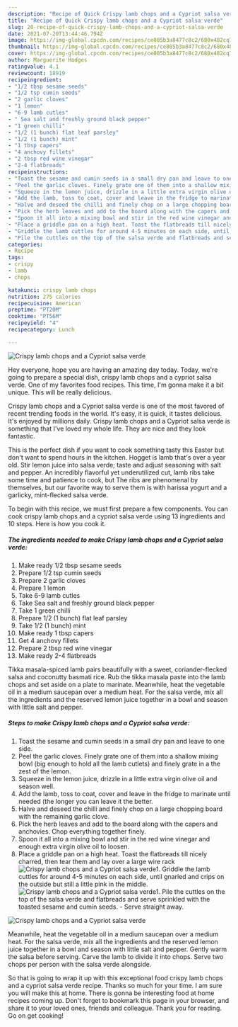 ```yaml
---
description: "Recipe of Quick Crispy lamb chops and a Cypriot salsa verde"
title: "Recipe of Quick Crispy lamb chops and a Cypriot salsa verde"
slug: 20-recipe-of-quick-crispy-lamb-chops-and-a-cypriot-salsa-verde
date: 2021-07-20T13:44:46.794Z
image: https://img-global.cpcdn.com/recipes/ce805b3a8477c8c2/680x482cq70/crispy-lamb-chops-and-a-cypriot-salsa-verde-recipe-main-photo.jpg
thumbnail: https://img-global.cpcdn.com/recipes/ce805b3a8477c8c2/680x482cq70/crispy-lamb-chops-and-a-cypriot-salsa-verde-recipe-main-photo.jpg
cover: https://img-global.cpcdn.com/recipes/ce805b3a8477c8c2/680x482cq70/crispy-lamb-chops-and-a-cypriot-salsa-verde-recipe-main-photo.jpg
author: Marguerite Hodges
ratingvalue: 4.1
reviewcount: 18919
recipeingredient:
- "1/2 tbsp sesame seeds"
- "1/2 tsp cumin seeds"
- "2 garlic cloves"
- "1 lemon"
- "6-9 lamb cutles"
- " Sea salt and freshly ground black pepper"
- "1 green chilli"
- "1/2 (1 bunch) flat leaf parsley"
- "1/2 (1 bunch) mint"
- "1 tbsp capers"
- "4 anchovy fillets"
- "2 tbsp red wine vinegar"
- "2-4 flatbreads"
recipeinstructions:
- "Toast the sesame and cumin seeds in a small dry pan and leave to one side."
- "Peel the garlic cloves. Finely grate one of them into a shallow mixing bowl (big enough to hold all the lamb cutlets) and finely grate in a the zest of the lemon."
- "Squeeze in the lemon juice, drizzle in a little extra virgin olive oil and season well."
- "Add the lamb, toss to coat, cover and leave in the fridge to marinate until needed (the longer you can leave it the better."
- "Halve and deseed the chilli and finely chop on a large chopping board with the remaining garlic clove."
- "Pick the herb leaves and add to the board along with the capers and anchovies. Chop everything together finely."
- "Spoon it all into a mixing bowl and stir in the red wine vinegar and enough extra virgin olive oil to loosen."
- "Place a griddle pan on a high heat. Toast the flatbreads till nicely charred, then tear them and lay over a large wire rack"
- "Griddle the lamb cuttles for around 4-5 minutes on each side, until gnarled and crips on the outside but still a little pink in the middle."
- "Pile the cuttles on the top of the salsa verde and flatbreads and serve sprinkled with the toasted sesame and cumin seeds. Serve straight away."
categories:
- Recipe
tags:
- crispy
- lamb
- chops

katakunci: crispy lamb chops 
nutrition: 275 calories
recipecuisine: American
preptime: "PT20M"
cooktime: "PT56M"
recipeyield: "4"
recipecategory: Lunch

---
```



![Crispy lamb chops and a Cypriot salsa verde](https://img-global.cpcdn.com/recipes/ce805b3a8477c8c2/680x482cq70/crispy-lamb-chops-and-a-cypriot-salsa-verde-recipe-main-photo.jpg)

Hey everyone, hope you are having an amazing day today. Today, we're going to prepare a special dish, crispy lamb chops and a cypriot salsa verde. One of my favorites food recipes. This time, I'm gonna make it a bit unique. This will be really delicious.

Crispy lamb chops and a Cypriot salsa verde is one of the most favored of recent trending foods in the world. It's easy, it is quick, it tastes delicious. It's enjoyed by millions daily. Crispy lamb chops and a Cypriot salsa verde is something that I've loved my whole life. They are nice and they look fantastic.

This is the perfect dish if you want to cook something tasty this Easter but don&#39;t want to spend hours in the kitchen. Hogget is lamb that&#39;s over a year old. Stir lemon juice into salsa verde; taste and adjust seasoning with salt and pepper. An incredibly flavorful yet underutilized cut, lamb ribs take some time and patience to cook, but The ribs are phenomenal by themselves, but our favorite way to serve them is with harissa yogurt and a garlicky, mint-flecked salsa verde.


To begin with this recipe, we must first prepare a few components. You can cook crispy lamb chops and a cypriot salsa verde using 13 ingredients and 10 steps. Here is how you cook it.

<!--inarticleads1-->

##### The ingredients needed to make Crispy lamb chops and a Cypriot salsa verde:

1. Make ready 1/2 tbsp sesame seeds
1. Prepare 1/2 tsp cumin seeds
1. Prepare 2 garlic cloves
1. Prepare 1 lemon
1. Take 6-9 lamb cutles
1. Take  Sea salt and freshly ground black pepper
1. Take 1 green chilli
1. Prepare 1/2 (1 bunch) flat leaf parsley
1. Take 1/2 (1 bunch) mint
1. Make ready 1 tbsp capers
1. Get 4 anchovy fillets
1. Prepare 2 tbsp red wine vinegar
1. Make ready 2-4 flatbreads


Tikka masala-spiced lamb pairs beautifully with a sweet, coriander-flecked salsa and coconutty basmati rice. Rub the tikka masala paste into the lamb chops and set aside on a plate to marinate. Meanwhile, heat the vegetable oil in a medium saucepan over a medium heat. For the salsa verde, mix all the ingredients and the reserved lemon juice together in a bowl and season with little salt and pepper. 

<!--inarticleads2-->

##### Steps to make Crispy lamb chops and a Cypriot salsa verde:

1. Toast the sesame and cumin seeds in a small dry pan and leave to one side.
1. Peel the garlic cloves. Finely grate one of them into a shallow mixing bowl (big enough to hold all the lamb cutlets) and finely grate in a the zest of the lemon.
1. Squeeze in the lemon juice, drizzle in a little extra virgin olive oil and season well.
1. Add the lamb, toss to coat, cover and leave in the fridge to marinate until needed (the longer you can leave it the better.
1. Halve and deseed the chilli and finely chop on a large chopping board with the remaining garlic clove.
1. Pick the herb leaves and add to the board along with the capers and anchovies. Chop everything together finely.
1. Spoon it all into a mixing bowl and stir in the red wine vinegar and enough extra virgin olive oil to loosen.
1. Place a griddle pan on a high heat. Toast the flatbreads till nicely charred, then tear them and lay over a large wire rack
<img src="//assets-global.cpcdn.com/assets/icons/button_play-2c75c40dde080a61004c1f40b05d8f140eaff45d7e9e6481dc71c63d2e7c4909.png" alt="Crispy lamb chops and a Cypriot salsa verde">1. Griddle the lamb cuttles for around 4-5 minutes on each side, until gnarled and crips on the outside but still a little pink in the middle.
<img src="//assets-global.cpcdn.com/assets/icons/button_play-2c75c40dde080a61004c1f40b05d8f140eaff45d7e9e6481dc71c63d2e7c4909.png" alt="Crispy lamb chops and a Cypriot salsa verde">1. Pile the cuttles on the top of the salsa verde and flatbreads and serve sprinkled with the toasted sesame and cumin seeds. - Serve straight away.
<img src="//assets-global.cpcdn.com/assets/icons/button_play-2c75c40dde080a61004c1f40b05d8f140eaff45d7e9e6481dc71c63d2e7c4909.png" alt="Crispy lamb chops and a Cypriot salsa verde">

Meanwhile, heat the vegetable oil in a medium saucepan over a medium heat. For the salsa verde, mix all the ingredients and the reserved lemon juice together in a bowl and season with little salt and pepper. Gently warm the salsa before serving. Carve the lamb to divide it into chops. Serve two chops per person with the salsa verde alongside. 

So that is going to wrap it up with this exceptional food crispy lamb chops and a cypriot salsa verde recipe. Thanks so much for your time. I am sure you will make this at home. There is gonna be interesting food at home recipes coming up. Don't forget to bookmark this page in your browser, and share it to your loved ones, friends and colleague. Thank you for reading. Go on get cooking!

